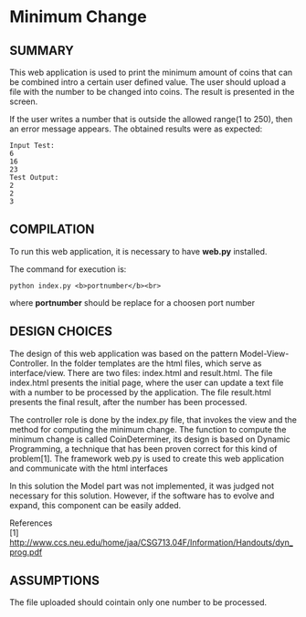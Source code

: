 # Minimum Change

## SUMMARY 
This web application is used to print the minimum amount of coins that can be combined intro a certain user defined value. The user should upload a file with the number to be changed into coins. The result is presented in the screen.

If the user writes a number that is outside the allowed range(1 to 250), then an error message appears. The obtained results were as expected:

    Input Test:
    6
    16
    23
    Test Output:
    2
    2
    3

## COMPILATION
To run this web application, it is necessary to have <b>web.py</b> installed.

The command for execution is:

    python index.py <b>portnumber</b><br>
where <b>portnumber</b> should be replace for a choosen port number


## DESIGN CHOICES
The design of this web application was based on the pattern Model-View-Controller. In the folder templates are the html files, which serve as interface/view. There are two files: index.html and result.html. The file index.html presents the initial page, where the user can update a text file with a number to be processed by the application. The file result.html presents the final result, after the number has been processed.

The controller role is done by the index.py file, that invokes the view and the method for computing the minimum change. The function to compute the minimum change is called CoinDeterminer, its design is based on Dynamic Programming, a technique that has been proven correct for this kind of problem[1]. The framework web.py is used to create this web application and communicate with the html interfaces

In this solution the Model part was not implemented, it was judged not necessary for this solution. However, if the software has to evolve and expand, this component can be easily added.

References<br>
    [1] http://www.ccs.neu.edu/home/jaa/CSG713.04F/Information/Handouts/dyn_prog.pdf


## ASSUMPTIONS
The file uploaded should cointain only one number to be processed.
